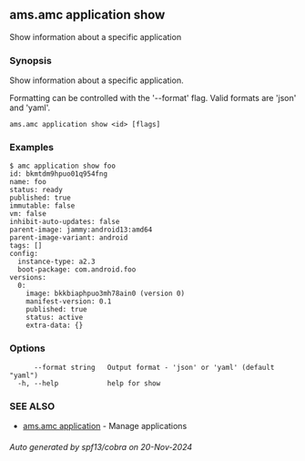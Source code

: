 ## ams.amc application show

Show information about a specific application

### Synopsis

Show information about a specific application.

Formatting can be controlled with the '--format' flag.
Valid formats are 'json' and 'yaml'.

```
ams.amc application show <id> [flags]
```

### Examples

```
$ amc application show foo
id: bkmtdm9hpuo01q954fng
name: foo
status: ready
published: true
immutable: false
vm: false
inhibit-auto-updates: false
parent-image: jammy:android13:amd64
parent-image-variant: android
tags: []
config:
  instance-type: a2.3
  boot-package: com.android.foo
versions:
  0:
    image: bkkbiaphpuo3mh78ain0 (version 0)
    manifest-version: 0.1
    published: true
    status: active
    extra-data: {}

```

### Options

```
      --format string   Output format - 'json' or 'yaml' (default "yaml")
  -h, --help            help for show
```

### SEE ALSO

* [ams.amc application](ams.amc_application.md)	 - Manage applications

###### Auto generated by spf13/cobra on 20-Nov-2024
